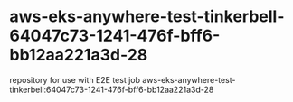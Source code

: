 # aws-eks-anywhere-test-tinkerbell-64047c73-1241-476f-bff6-bb12aa221a3d-28
repository for use with E2E test job aws-eks-anywhere-test-tinkerbell:64047c73-1241-476f-bff6-bb12aa221a3d-28
